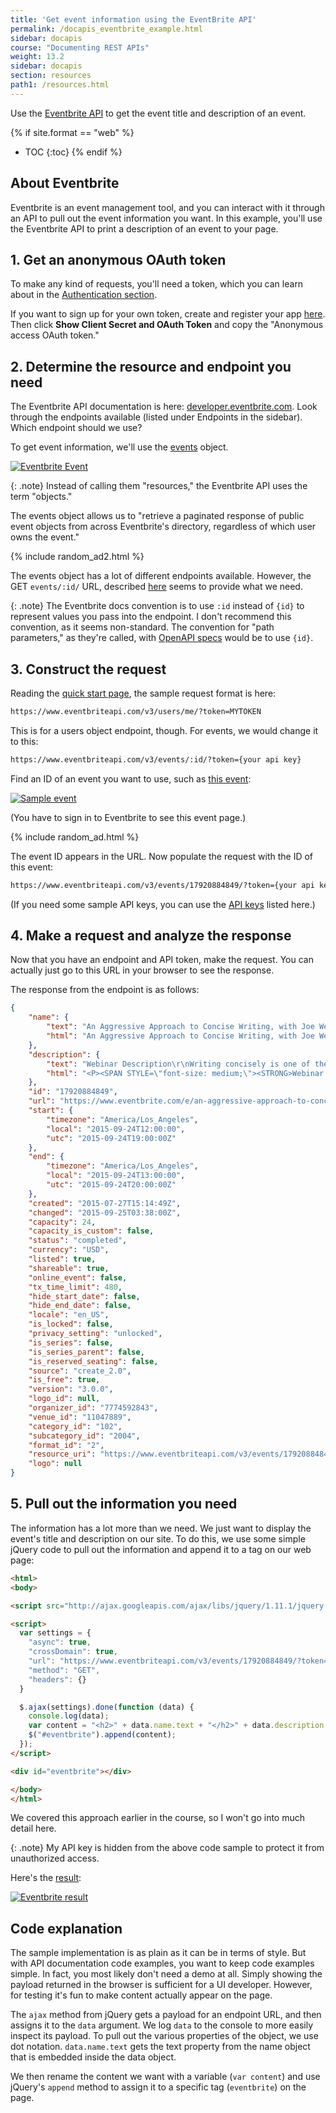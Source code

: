 ```yaml
---
title: 'Get event information using the EventBrite API'
permalink: /docapis_eventbrite_example.html
sidebar: docapis
course: "Documenting REST APIs"
weight: 13.2
sidebar: docapis
section: resources
path1: /resources.html
---
```


Use the [Eventbrite API](https://www.eventbrite.com/developer/v3/) to get the event title and description of an event.

{% if site.format == "web" %}
* TOC
{:toc}
{% endif %}

## About Eventbrite

Eventbrite is an event management tool, and you can interact with it through an API to pull out the event information you want. In this example, you'll use the Eventbrite API to print a description of an event to your page.

## 1. Get an anonymous OAuth token

To make any kind of requests, you'll need a token, which you can learn about in the [Authentication section](https://www.eventbrite.com/developer/v3/api_overview/authentication/).

If you want to sign up for your own token, create and register your app [here](https://www.eventbrite.com/myaccount/apps/). Then click **Show Client Secret and OAuth Token** and copy the "Anonymous access OAuth token."

## 2. Determine the resource and endpoint you need
The Eventbrite API documentation is here: [developer.eventbrite.com](https://www.eventbrite.com/developer/v3/). Look through the endpoints available (listed under Endpoints in the sidebar). Which endpoint should we use?

To get event information, we'll use the [events](https://www.eventbrite.com/developer/v3/endpoints/events/) object.

<a href="https://www.eventbrite.com/developer/v3/endpoints/events/" class="noExtIcon"><img src="images/eventsendpointeventbrite.png" alt="Eventbrite Event" /></a>

{: .note}
Instead of calling them \"resources,\" the Eventbrite API uses the term \"objects.\"

The events object allows us to "retrieve a paginated response of public event objects from across Eventbrite's directory, regardless of which user owns the event."

{% include random_ad2.html %}

The events object has a lot of different endpoints available. However, the GET `events/:id/` URL, described [here](https://www.eventbrite.com/developer/v3/endpoints/events/#ebapi-get-events-id) seems to provide what we need.

{: .note}
The Eventbrite docs convention is to use <code>:id</code> instead of <code>{id}</code> to represent values you pass into the endpoint. I don't recommend this convention, as it seems non-standard. The convention for "path parameters," as they're called, with [OpenAPI specs](pubapis_openapi_tutorial_overview.html) would be to use <code>{id}</code>.

## 3. Construct the request

Reading the [quick start page](https://www.eventbrite.com/developer/v3/quickstart/), the sample request format is here:

```bash
https://www.eventbriteapi.com/v3/users/me/?token=MYTOKEN
```

This is for a users object endpoint, though. For events, we would change it to this:

```bash
https://www.eventbriteapi.com/v3/events/:id/?token={your api key}
```

Find an ID of an event you want to use, such as [this event](https://www.eventbrite.com/myevent?eid=17920884849):

<a href="https://www.eventbrite.com/myevent?eid=17920884849" class="noExtIcon"><img src="images/eventbrite_event.png" alt="Sample event" /></a>

(You have to sign in to Eventbrite to see this event page.)

{% include random_ad.html %}

The event ID appears in the URL. Now populate the request with the ID of this event:

```bash
https://www.eventbriteapi.com/v3/events/17920884849/?token={your api key}
```

(If you need some sample API keys, you can use the [API keys](https://idratherbewriting.com/learnapidoc/assets/files/apikeys.txt) listed here.)

## 4. Make a request and analyze the response

Now that you have an endpoint and API token, make the request. You can actually just go to this URL in your browser to see the response.

The response from the endpoint is as follows:

```json
{
    "name": {
        "text": "An Aggressive Approach to Concise Writing, with Joe Welinske",
        "html": "An Aggressive Approach to Concise Writing, with Joe Welinske"
    },
    "description": {
        "text": "Webinar Description\r\nWriting concisely is one of the fundamental skills central to any mobile user assistance. The minimal screen real estate can\u2019t support large amounts of text and graphics without extensive gesturing by the users. Using small font sizes just makes the information unreadable unless the user pinches and stretches the text. Even outside of the mobile space, your ability to streamline your content improves the likelihood it will be effectively consumed by your target audience. This session offers a number of examples and techniques for reducing the footprint of your prose while maintaining a quality message. The examples used are in the context of mobile UA but can be applied to any technical writing situation.\r\nAbout Joe WelinskeJoe Welinske specializes in helping your software development effort through crafted communication. The best user experience features quality words and images in the user interface. The UX of a robust product is also enhanced through comprehensive user assistance. This includes Help, wizards, FAQs, videos and much more. For over twenty-five years, Joe has been providing training, contracting, and consulting services for the software industry. Joe recently published the book, Developing User Assistance for Mobile Apps. He also teaches courses for Bellevue College, the University of California, and the University of Washington. Joe is an Associate Fellow of STC.",
        "html": "<P><SPAN STYLE=\"font-size: medium;\"><STRONG>Webinar Description<\/STRONG><\/SPAN><\/P>\r\n<P>Writing concisely is one of the fundamental skills central to any mobile user assistance. The minimal screen real estate can\u2019t support large amounts of text and graphics without extensive gesturing by the users. Using small font sizes just makes the information unreadable unless the user pinches and stretches the text.<BR> <BR>Even outside of the mobile space, your ability to streamline your content improves the likelihood it will be effectively consumed by your target audience.<BR> <BR>This session offers a number of examples and techniques for reducing the footprint of your prose while maintaining a quality message. The examples used are in the context of mobile UA but can be applied to any technical writing situation.<\/P>\r\n<P><SPAN STYLE=\"font-size: medium;\"><STRONG>About Joe Welinske<\/STRONG><\/SPAN><BR>Joe Welinske specializes in helping your software development effort through crafted communication. The best user experience features quality words and images in the user interface. The UX of a robust product is also enhanced through comprehensive user assistance. This includes Help, wizards, FAQs, videos and much more. For over twenty-five years, Joe has been providing training, contracting, and consulting services for the software industry. Joe recently published the book, Developing User Assistance for Mobile Apps. He also teaches courses for Bellevue College, the University of California, and the University of Washington. Joe is an Associate Fellow of STC.<\/P>"
    },
    "id": "17920884849",
    "url": "https://www.eventbrite.com/e/an-aggressive-approach-to-concise-writing-with-joe-welinske-tickets-17920884849",
    "start": {
        "timezone": "America/Los_Angeles",
        "local": "2015-09-24T12:00:00",
        "utc": "2015-09-24T19:00:00Z"
    },
    "end": {
        "timezone": "America/Los_Angeles",
        "local": "2015-09-24T13:00:00",
        "utc": "2015-09-24T20:00:00Z"
    },
    "created": "2015-07-27T15:14:49Z",
    "changed": "2015-09-25T03:38:00Z",
    "capacity": 24,
    "capacity_is_custom": false,
    "status": "completed",
    "currency": "USD",
    "listed": true,
    "shareable": true,
    "online_event": false,
    "tx_time_limit": 480,
    "hide_start_date": false,
    "hide_end_date": false,
    "locale": "en_US",
    "is_locked": false,
    "privacy_setting": "unlocked",
    "is_series": false,
    "is_series_parent": false,
    "is_reserved_seating": false,
    "source": "create_2.0",
    "is_free": true,
    "version": "3.0.0",
    "logo_id": null,
    "organizer_id": "7774592843",
    "venue_id": "11047889",
    "category_id": "102",
    "subcategory_id": "2004",
    "format_id": "2",
    "resource_uri": "https://www.eventbriteapi.com/v3/events/17920884849/",
    "logo": null
}
```

## 5. Pull out the information you need

The information has a lot more than we need. We just want to display the event's title and description on our site. To do this, we use some simple jQuery code to pull out the information and append it to a tag on our web page:

```html
<html>
<body>

<script src="http://ajax.googleapis.com/ajax/libs/jquery/1.11.1/jquery.min.js"></script>

<script>
  var settings = {
    "async": true,
    "crossDomain": true,
    "url": "https://www.eventbriteapi.com/v3/events/17920884849/?token=APIKEY",
    "method": "GET",
    "headers": {}
  }

  $.ajax(settings).done(function (data) {
    console.log(data);
    var content = "<h2>" + data.name.text + "</h2>" + data.description.html;
    $("#eventbrite").append(content);
  });
</script>

<div id="eventbrite"></div>

</body>
</html>
```

We covered this approach earlier in the course, so I won't go into much detail here.

{: .note}
My API key is hidden from the above code sample to protect it from unauthorized access.

Here's the <a href="https://idratherbewriting.com/learnapidoc/assets/files/eventbrite-example.html">result</a>:

<a href="https://idratherbewriting.com/learnapidoc/assets/files/eventbrite-example.html" class="noExtIcon"><img src="images/eventbriteresultjoewelinske.png" alt="Eventbrite result" /></a>

## Code explanation

The sample implementation is as plain as it can be in terms of style. But with API documentation code examples, you want to keep code examples simple. In fact, you most likely don't need a demo at all. Simply showing the payload returned in the browser is sufficient for a UI developer. However, for testing it's fun to make content actually appear on the page.

The `ajax` method from jQuery gets a payload for an endpoint URL, and then assigns it to the `data` argument. We log `data` to the console to more easily inspect its payload. To pull out the various properties of the object, we use dot notation. `data.name.text` gets the text property from the name object that is embedded inside the data object.

We then rename the content we want with a variable (`var content`) and use jQuery's `append` method to assign it to a specific tag (`eventbrite`) on the page.
